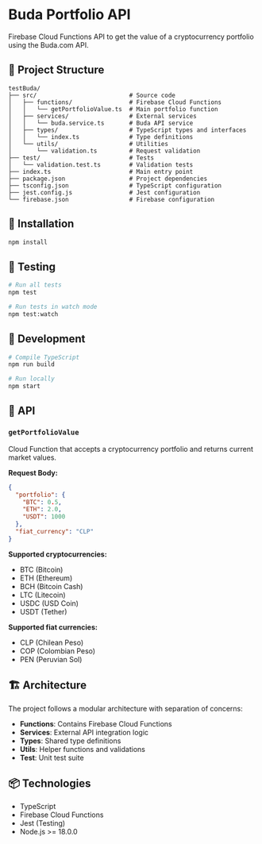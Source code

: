 # Buda Portfolio API

Firebase Cloud Functions API to get the value of a cryptocurrency portfolio using the Buda.com API.

## 📁 Project Structure

```
testBuda/
├── src/                          # Source code
│   ├── functions/                # Firebase Cloud Functions
│   │   └── getPortfolioValue.ts  # Main portfolio function
│   ├── services/                 # External services
│   │   └── buda.service.ts       # Buda API service
│   ├── types/                    # TypeScript types and interfaces
│   │   └── index.ts              # Type definitions
│   └── utils/                    # Utilities
│       └── validation.ts         # Request validation
├── test/                         # Tests
│   └── validation.test.ts        # Validation tests
├── index.ts                      # Main entry point
├── package.json                  # Project dependencies
├── tsconfig.json                 # TypeScript configuration
├── jest.config.js                # Jest configuration
└── firebase.json                 # Firebase configuration

```

## 🚀 Installation

```bash
npm install
```

## 🧪 Testing

```bash
# Run all tests
npm test

# Run tests in watch mode
npm test:watch
```

## 🔧 Development

```bash
# Compile TypeScript
npm run build

# Run locally
npm start
```

## 📝 API

### `getPortfolioValue`

Cloud Function that accepts a cryptocurrency portfolio and returns current market values.

**Request Body:**
```json
{
  "portfolio": {
    "BTC": 0.5,
    "ETH": 2.0,
    "USDT": 1000
  },
  "fiat_currency": "CLP"
}
```

**Supported cryptocurrencies:**
- BTC (Bitcoin)
- ETH (Ethereum)
- BCH (Bitcoin Cash)
- LTC (Litecoin)
- USDC (USD Coin)
- USDT (Tether)

**Supported fiat currencies:**
- CLP (Chilean Peso)
- COP (Colombian Peso)
- PEN (Peruvian Sol)

## 🏗️ Architecture

The project follows a modular architecture with separation of concerns:

- **Functions**: Contains Firebase Cloud Functions
- **Services**: External API integration logic
- **Types**: Shared type definitions
- **Utils**: Helper functions and validations
- **Test**: Unit test suite

## 📦 Technologies

- TypeScript
- Firebase Cloud Functions
- Jest (Testing)
- Node.js >= 18.0.0
